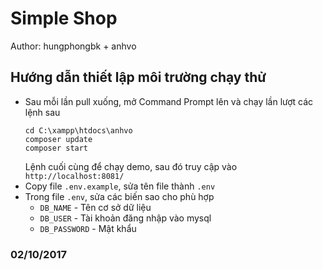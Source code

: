 # Simple Shop
Author: hungphongbk + anhvo
## Hướng dẫn thiết lập môi trường chạy thử
- Sau mỗi lần pull xuống, mở Command Prompt lên và chạy lần lượt các lệnh sau
    ```
    cd C:\xampp\htdocs\anhvo
    composer update
    composer start
    ```
    Lệnh cuối cùng để chạy demo, sau đó truy cập vào `http://localhost:8081/`
- Copy file `.env.example`, sửa tên file thành `.env`
- Trong file `.env`, sửa các biến sao cho phù hợp
    * `DB_NAME` - Tên cơ sở dữ liệu
    * `DB_USER` - Tài khoản đăng nhập vào mysql
    * `DB_PASSWORD` - Mật khẩu

### 02/10/2017